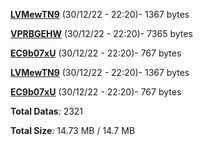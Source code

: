 [**LVMewTN9**](/data/LVMewTN9.txt) (30/12/22 - 22:20)- 1367 bytes

[**VPRBGEHW**](/data/VPRBGEHW.txt) (30/12/22 - 22:20)- 7365 bytes

[**EC9b07xU**](/data/EC9b07xU.txt) (30/12/22 - 22:20)- 767 bytes

[**LVMewTN9**](/data/LVMewTN9.txt) (30/12/22 - 22:20)- 1367 bytes

[**EC9b07xU**](/data/EC9b07xU.txt) (30/12/22 - 22:20)- 767 bytes

**Total Datas**: 2321

**Total Size**: 14.73 MB / 14.7 MB